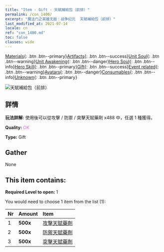 ```yaml
---
title: "Item - Gift - 天賦補給包（前排）"
permalink: /con_1400/
excerpt: "魔法门之英雄无敌：战争纪元  天賦補給包（前排）"
last_modified_at: 2021-07-14
locale: cn
ref: "con_1400.md"
toc: false
classes: wide
---
```

 [Materials](/ItemsCN/){: .btn .btn--primary}[Artifacts](/ItemsCN/Artifacts/){: .btn .btn--success}[Unit Soul](/ItemsCN/UnitSoul/){: .btn .btn--warning}[Unit Awakening](/ItemsCN/UnitAwakening/){: .btn .btn--danger}[Hero Soul](/ItemsCN/HeroSoul/){: .btn .btn--info}[Hero Skill](/ItemsCN/HeroSkill/){: .btn .btn--primary}[Gift](/ItemsCN/Gift/){: .btn .btn--success}[Event related](/ItemsCN/Events/){: .btn .btn--warning}[Avatars](/ItemsCN/Avatars/){: .btn .btn--danger}[Consumables](/ItemsCN/Consumables/){: .btn .btn--info}[Unknown](/ItemsCN/Unknown/){: .btn .btn--primary}

 ![天賦補給包（前排）](/images/t/i_907014.png)

## 詳情
 **玩法詳解:** 使用後可以從攻擊 / 防禦 / 突擊天賦藥劑 x488 中，任選 1 種獲得。

 **Quality:** <span style="color: #DA70D6">OK</span>

 **Type:** Gift

## Gather

  None

## This item contains:

 **Required Level to open:** 1

 You would need to choose 1 item from the list (1):

  | Nr | Amount |     Item    |
  |:---|:-------|:------------|
  | 1 |  **500x** | [攻擊天賦藥劑](/cn/Items/con_786/) |  | 
  | 2 |  **500x** | [防禦天賦藥劑](/cn/Items/con_787/) |  | 
  | 3 |  **500x** | [突擊天賦藥劑](/cn/Items/con_788/) |  | 
